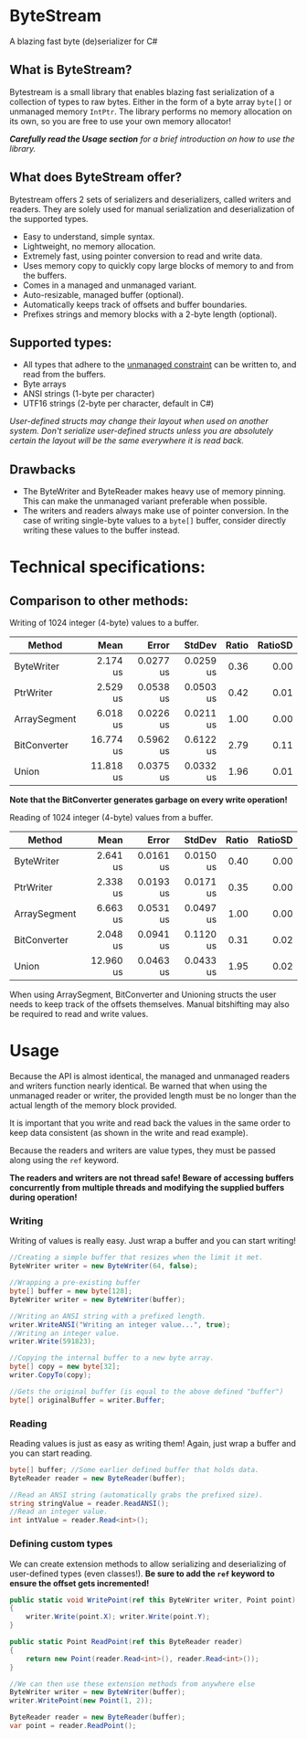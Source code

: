 # ByteStream
A blazing fast byte (de)serializer for C#

## What is ByteStream?
Bytestream is a small library that enables blazing fast serialization of a collection of types to raw bytes. Either in the form of a byte array `byte[]` or unmanaged memory `IntPtr`.
The library performs no memory allocation on its own, so you are free to use your own memory allocator!

*__Carefully read the Usage section__ for a brief introduction on how to use the library.*

## What does ByteStream offer?
Bytestream offers 2 sets of serializers and deserializers, called writers and readers. They are solely used for manual serialization and deserialization of the supported types.
- Easy to understand, simple syntax.
- Lightweight, no memory allocation.
- Extremely fast, using pointer conversion to read and write data.
- Uses memory copy to quickly copy large blocks of memory to and from the buffers.
- Comes in a managed and unmanaged variant.
- Auto-resizable, managed buffer (optional).
- Automatically keeps track of offsets and buffer boundaries.
- Prefixes strings and memory blocks with a 2-byte length (optional).

## Supported types:
- All types that adhere to the [unmanaged constraint](https://docs.microsoft.com/en-us/dotnet/csharp/language-reference/builtin-types/unmanaged-types) can be written to, and read from the buffers.
- Byte arrays
- ANSI strings (1-byte per character)
- UTF16 strings (2-byte per character, default in C#)

*User-defined structs may change their layout when used on another system. Don't serialize user-defined structs unless you are absolutely certain the layout will be the same everywhere it is read back.*

## Drawbacks
- The ByteWriter and ByteReader makes heavy use of memory pinning. This can make the unmanaged variant preferable when possible.
- The writers and readers always make use of pointer conversion. In the case of writing single-byte values to a `byte[]` buffer, consider directly writing these values to the buffer instead.

# Technical specifications:

## Comparison to other methods:
Writing of 1024 integer (4-byte) values to a buffer.

|       Method |      Mean |     Error |    StdDev | Ratio | RatioSD |
|------------- |----------:|----------:|----------:|------:|--------:|
|   ByteWriter |  2.174 us | 0.0277 us | 0.0259 us |  0.36 |    0.00 |
|    PtrWriter |  2.529 us | 0.0538 us | 0.0503 us |  0.42 |    0.01 |
| ArraySegment |  6.018 us | 0.0226 us | 0.0211 us |  1.00 |    0.00 |
| BitConverter | 16.774 us | 0.5962 us | 0.6122 us |  2.79 |    0.11 |
|        Union | 11.818 us | 0.0375 us | 0.0332 us |  1.96 |    0.01 |

**Note that the BitConverter generates garbage on every write operation!**

Reading of 1024 integer (4-byte) values from a buffer.

|       Method |      Mean |     Error |    StdDev | Ratio | RatioSD |
|------------- |----------:|----------:|----------:|------:|--------:|
|   ByteWriter |  2.641 us | 0.0161 us | 0.0150 us |  0.40 |    0.00 |
|    PtrWriter |  2.338 us | 0.0193 us | 0.0171 us |  0.35 |    0.00 |
| ArraySegment |  6.663 us | 0.0531 us | 0.0497 us |  1.00 |    0.00 |
| BitConverter |  2.048 us | 0.0941 us | 0.1120 us |  0.31 |    0.02 |
|        Union | 12.960 us | 0.0463 us | 0.0433 us |  1.95 |    0.02 |

When using ArraySegment, BitConverter and Unioning structs the user needs to keep track of the offsets themselves. Manual bitshifting may also be required to read and write values.

# Usage

Because the API is almost identical, the managed and unmanaged readers and writers function nearly identical. Be warned that when using the unmanaged reader or writer, the provided length must be no longer than the actual length of the memory block provided.

It is important that you write and read back the values in the same order to keep data consistent (as shown in the write and read example).

Because the readers and writers are value types, they must be passed along using the `ref` keyword.

**The readers and writers are not thread safe! Beware of accessing buffers concurrently from multiple threads and modifying the supplied buffers during operation!**


### Writing

Writing of values is really easy. Just wrap a buffer and you can start writing!

```C#
//Creating a simple buffer that resizes when the limit it met.
ByteWriter writer = new ByteWriter(64, false);

//Wrapping a pre-existing buffer
byte[] buffer = new byte[128];
ByteWriter writer = new ByteWriter(buffer);

//Writing an ANSI string with a prefixed length.
writer.WriteANSI("Writing an integer value...", true);
//Writing an integer value.
writer.Write(591823);

//Copying the internal buffer to a new byte array.
byte[] copy = new byte[32];
writer.CopyTo(copy);

//Gets the original buffer (is equal to the above defined "buffer")
byte[] originalBuffer = writer.Buffer;

```

### Reading

Reading values is just as easy as writing them! Again, just wrap a buffer and you can start reading.

```C#
byte[] buffer; //Some earlier defined buffer that holds data.
ByteReader reader = new ByteReader(buffer);

//Read an ANSI string (automatically grabs the prefixed size).
string stringValue = reader.ReadANSI();
//Read an integer value.
int intValue = reader.Read<int>();
```

### Defining custom types

We can create extension methods to allow serializing and deserializing of user-defined types (even classes!).
__Be sure to add the `ref` keyword to ensure the offset gets incremented!__

```C#
public static void WritePoint(ref this ByteWriter writer, Point point)
{
    writer.Write(point.X); writer.Write(point.Y);
}

public static Point ReadPoint(ref this ByteReader reader)
{
    return new Point(reader.Read<int>(), reader.Read<int>());
}

//We can then use these extension methods from anywhere else
ByteWriter writer = new ByteWriter(buffer);
writer.WritePoint(new Point(1, 2));

ByteReader reader = new ByteReader(buffer);
var point = reader.ReadPoint();
```
